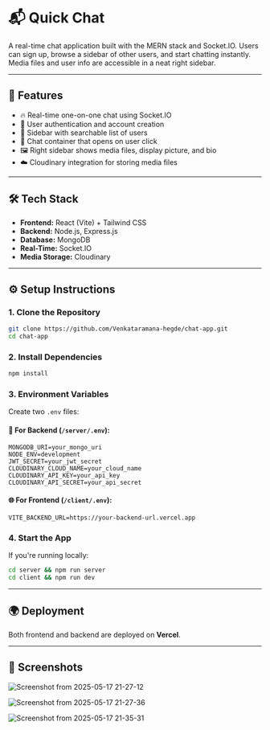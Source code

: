 # 📬 Quick Chat

A real-time chat application built with the MERN stack and Socket.IO. Users can sign up, browse a sidebar of other users, and start chatting instantly. Media files and user info are accessible in a neat right sidebar.

---

## 🚀 Features

* 🔥 Real-time one-on-one chat using Socket.IO
* 🧍 User authentication and account creation
* 📑 Sidebar with searchable list of users
* 💬 Chat container that opens on user click
* 🖼 Right sidebar shows media files, display picture, and bio
* ☁️ Cloudinary integration for storing media files

---

## 🛠 Tech Stack

* **Frontend:** React (Vite) + Tailwind CSS
* **Backend:** Node.js, Express.js
* **Database:** MongoDB
* **Real-Time:** Socket.IO
* **Media Storage:** Cloudinary

---

## ⚙️ Setup Instructions

### 1. Clone the Repository

```bash
git clone https://github.com/Venkataramana-hegde/chat-app.git
cd chat-app
```

### 2. Install Dependencies

```bash
npm install
```

### 3. Environment Variables

Create two `.env` files:

#### 🔧 For Backend (`/server/.env`):

```
MONGODB_URI=your_mongo_uri
NODE_ENV=development
JWT_SECRET=your_jwt_secret
CLOUDINARY_CLOUD_NAME=your_cloud_name
CLOUDINARY_API_KEY=your_api_key
CLOUDINARY_API_SECRET=your_api_secret
```

#### 🌐 For Frontend (`/client/.env`):

```
VITE_BACKEND_URL=https://your-backend-url.vercel.app
```

### 4. Start the App

If you're running locally:

```bash
cd server && npm run server
cd client && npm run dev
```

---

## 🌍 Deployment

Both frontend and backend are deployed on **Vercel**.

---

## 📸 Screenshots

![Screenshot from 2025-05-17 21-27-12](https://github.com/user-attachments/assets/b00ff225-392a-4e98-8e56-9ad0c839725b)

![Screenshot from 2025-05-17 21-27-36](https://github.com/user-attachments/assets/83239e90-e7c1-4014-87cd-126ab99893c6)

![Screenshot from 2025-05-17 21-35-31](https://github.com/user-attachments/assets/b92d2420-fbce-4277-a131-05388b7ff8cb)






